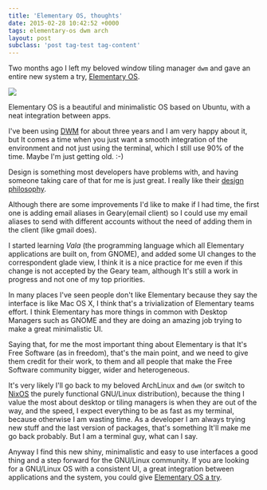 ```yaml
---
title: 'Elementary OS, thoughts'
date: 2015-02-28 10:42:52 +0000
tags: elementary-os dwm arch
layout: post
subclass: 'post tag-test tag-content'
---
```

Two months ago I left my beloved window tiling manager `dwm` and gave an entire new system a try, [Elementary OS][elementary].

![](/content/images/2015/11/1-big.png)

Elementary OS is a beautiful and minimalistic OS based on Ubuntu, with a neat integration between apps.

I've been using [DWM][dwm] for about three years and I am very happy about it, but It comes a time when you just want a smooth integration of the environment and not just using the terminal, which I still use 90% of the time. Maybe I'm just getting old. :-)

Design is something most developers have problems with, and having someone taking care of that for me is just great. I really like their [design philosophy][design].

Although there are some improvements I'd like to make if I had time, the first one is adding email aliases in Geary(email client) so I could use my email aliases to send with different accounts without the need of adding them in the client (like gmail does).

I started learning *Vala* (the programming language which all Elementary applications are built on, from GNOME), and added some UI changes to the correspondent glade view, I think it is a nice practice for me even if this change is not accepted by the Geary team, although It's still a work in progress and not one of my top priorities.

In many places I've seen people don't like Elementary because they say the interface is like Mac OS X, I think that's a trivialization of Elementary teams effort. I think Elementary has more things in common with Desktop Managers such as GNOME and they are doing an amazing job trying to make a great minimalistic UI.

Saying that, for me the most important thing about Elementary is that It's Free Software (as in freedom), that's the main point, and we need to give them credit for their work, to them and all people that make the Free Software community bigger, wider and heterogeneous.

It's very likely I'll go back to my beloved ArchLinux and `dwm` (or switch to [NixOS][nixos] the purely functional GNU/Linux distribution), because the thing I value the most about desktop or tiling managers is when they are out of the way, and the speed, I expect everything to be as fast as my terminal, because otherwise I am wasting time. As a developer I am always trying new stuff and the last version of packages, that's something It'll make me go back probably. But I am a terminal guy, what can I say.

Anyway I find this new shiny, minimalistic and easy to use interfaces a good thing and a step forward for the GNU/Linux community. If you are looking for a GNU/Linux OS with a consistent UI, a great integration between applications and the system, you could give [Elementary OS a try][elementary].



[design]: http://elementaryos.org/get-involved
[elementary]: http://elementary.io/
[nixos]: http://nixos.org/
[dwm]: http://dwm.suckless.org/

